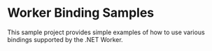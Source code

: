 # Worker Binding Samples

This sample project provides simple examples of how to use various bindings supported by the .NET Worker.
